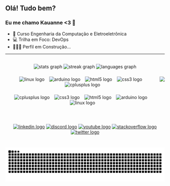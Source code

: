 ## Olá! Tudo bem?
### Eu me chamo Kauanne <3 👋

- 🌱 Curso Engenharia da Computação e Eletroeletrônica
- 💻 Trilha em Foco: DevOps
- 👩🏽‍🔧 Perfil em Construção...
<hr>
<br>

<div align="center">
  <img src="https://github-readme-stats.vercel.app/api?username=KwG0&hide_title=false&hide_rank=false&show_icons=true&include_all_commits=true&count_private=true&disable_animations=false&theme=dark&locale=pt-br&hide_border=true" height="120" alt="stats graph"  />
  <img src="https://streak-stats.demolab.com?user=KwG0&locale=pt-br&mode=weekly&theme=dark&hide_border=true&border_radius=5" height="120" alt="streak graph"  />
  <img src="https://github-readme-stats.vercel.app/api/top-langs?username=KwG0&locale=pt-br&hide_title=false&layout=compact&card_width=320&langs_count=5&theme=dark&hide_border=true" height="120" alt="languages graph"  />
</div>

###

<img align="right" height="150" src="https://avatars.githubusercontent.com/u/91920835?v=4"  />

###

<div align="center">
  <img src="https://skillicons.dev/icons?i=linux" height="50" alt="linux logo"  />
  <img width="7" />
  <img src="https://skillicons.dev/icons?i=arduino" height="50" alt="arduino logo"  />
  <img width="7" />
  <img src="https://skillicons.dev/icons?i=html" height="50" alt="html5 logo"  />
  <img width="7" />
  <img src="https://skillicons.dev/icons?i=css" height="50" alt="css3 logo"  />
  <img width="7" />
  <img src="https://skillicons.dev/icons?i=cpp" height="50" alt="cplusplus logo"  />
</div>

###

<div align="center">
  <img src="https://skillicons.dev/icons?i=cpp" height="50" alt="cplusplus logo"  />
  <img width="7" />
  <img src="https://skillicons.dev/icons?i=css" height="50" alt="css3 logo"  />
  <img width="7" />
  <img src="https://skillicons.dev/icons?i=html" height="50" alt="html5 logo"  />
  <img width="7" />
  <img src="https://skillicons.dev/icons?i=arduino" height="50" alt="arduino logo"  />
  <img width="7" />
  <img src="https://skillicons.dev/icons?i=linux" height="50" alt="linux logo"  />
</div>

###

<br clear="both">

<div align="center">
  <a href="https://www.linkedin.com/in/kwg0" target=_blank><img src="https://img.shields.io/static/v1?message=LinkedIn&logo=linkedin&label=&color=0077B5&logoColor=white&labelColor=&style=for-the-badge" height="40" alt="linkedin logo"></a>
  <a href="#"><img src="https://img.shields.io/static/v1?message=Discord&logo=discord&label=&color=7289DA&logoColor=white&labelColor=&style=for-the-badge" height="40" alt="discord logo"></a>
  <a href="#"><img src="https://img.shields.io/static/v1?message=Youtube&logo=youtube&label=&color=FF0000&logoColor=white&labelColor=&style=for-the-badge" height="40" alt="youtube logo"  /></a>
  <a href="#"><img src="https://img.shields.io/static/v1?message=Stackoverflow&logo=stackoverflow&label=&color=FE7A16&logoColor=white&labelColor=&style=for-the-badge" height="40" alt="stackoverflow logo"></a>
  <a href="#"><img src="https://img.shields.io/static/v1?message=Twitter&logo=twitter&label=&color=1DA1F2&logoColor=white&labelColor=&style=for-the-badge" height="40" alt="twitter logo"></a>
</div>

###

<br clear="both">

<img src="https://raw.githubusercontent.com/KwG0/KwG0/output/snake.svg" alt="Snake animation" />

###
